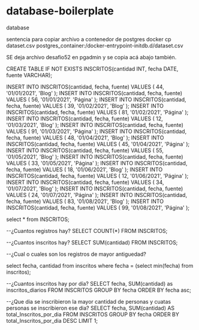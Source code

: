 # database-boilerplate
database

sentencia para copiar archivo a contenedor de postgres
docker cp dataset.csv postgres_container:/docker-entrypoint-initdb.d/dataset.csv

SE deja archivo desafio52 en pgadmin y se copia acá abajo también.

CREATE TABLE IF NOT EXISTS INSCRITOS(cantidad INT, fecha DATE, fuente
VARCHAR);

INSERT INTO INSCRITOS(cantidad, fecha, fuente)
VALUES ( 44, '01/01/2021', 'Blog' );
INSERT INTO INSCRITOS(cantidad, fecha, fuente)
VALUES ( 56, '01/01/2021', 'Página' );
INSERT INTO INSCRITOS(cantidad, fecha, fuente)
VALUES ( 39, '01/02/2021', 'Blog' );
INSERT INTO INSCRITOS(cantidad, fecha, fuente)
VALUES ( 81, '01/02/2021', 'Página' );
INSERT INTO INSCRITOS(cantidad, fecha, fuente)
VALUES ( 12, '01/03/2021', 'Blog' );
INSERT INTO INSCRITOS(cantidad, fecha, fuente)
VALUES ( 91, '01/03/2021', 'Página' );
INSERT INTO INSCRITOS(cantidad, fecha, fuente)
VALUES ( 48, '01/04/2021', 'Blog' );
INSERT INTO INSCRITOS(cantidad, fecha, fuente)
VALUES ( 45, '01/04/2021', 'Página' );
INSERT INTO INSCRITOS(cantidad, fecha, fuente)
VALUES ( 55, '01/05/2021', 'Blog' );
INSERT INTO INSCRITOS(cantidad, fecha, fuente)
VALUES ( 33, '01/05/2021', 'Página' );
INSERT INTO INSCRITOS(cantidad, fecha, fuente)
VALUES ( 18, '01/06/2021', 'Blog' );
INSERT INTO INSCRITOS(cantidad, fecha, fuente)
VALUES ( 12, '01/06/2021', 'Página' );
INSERT INTO INSCRITOS(cantidad, fecha, fuente)
VALUES ( 34, '01/07/2021', 'Blog' );
INSERT INTO INSCRITOS(cantidad, fecha, fuente)
VALUES ( 24, '01/07/2021', 'Página' );
INSERT INTO INSCRITOS(cantidad, fecha, fuente)
VALUES ( 83, '01/08/2021', 'Blog' );
INSERT INTO INSCRITOS(cantidad, fecha, fuente)
VALUES ( 99, '01/08/2021', 'Página' );

select * from INSCRITOS;

--¿Cuantos registros hay?
SELECT COUNT(*) FROM INSCRITOS;

--¿Cuantos inscritos hay?
SELECT SUM(cantidad) FROM INSCRITOS;

--¿Cual o cuales son los registros de mayor antiguedad?

select fecha, cantidad
from inscritos
where fecha = (select min(fecha)
from inscritos);

--¿Cuantos inscritos hay por día?
SELECT fecha, SUM(cantidad) as inscritos_diarios
FROM INSCRITOS 
GROUP BY fecha 
ORDER BY fecha asc;

--¿Que dia se inscribieron la mayor cantidad de personas y cuatas personas se inscribieron ese dia?
SELECT fecha, SUM(cantidad) AS total_Inscritos_por_dia 
FROM INSCRITOS 
GROUP BY fecha 
ORDER BY total_Inscritos_por_dia DESC 
LIMIT 1;
